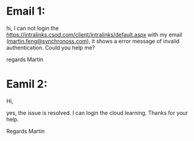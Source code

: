 # Email 1:
hi,
I can not login the https://intralinks.csod.com/client/intralinks/default.aspx with my email (martin.feng@synchronoss.com), it shows a error message of invalid authentication. Could you help me?
 
regards
Martin

# Eamil 2:
Hi,

yes, the issue is resolved. I can login the cloud learning.  Thanks for your help. 

Regards
Martin
